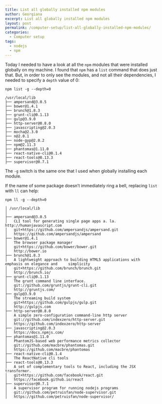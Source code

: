 ```yaml
---
title: List all globally installed npm modules
author: Georgiana
excerpt: List all globally installed npm modules
layout: post
permalink: /computer-setup/list-all-globally-installed-npm-modules/
categories:
  - Computer setup
tags:
  - nodejs
  - npm
---
```

Today I needed to have a look at all the `npm` modules that were installed globally on my machine. I found that `npm` has a `list` command that does just that. But, in order to only see the modules, and not all their dependencies, I needed to specify a `depth` value of 0:

    npm list -g --depth=0
    
    /usr/local/lib
    ├── ampersand@3.0.5
    ├── bower@1.4.1
    ├── brunch@1.8.3
    ├── grunt-cli@0.1.13
    ├── gulp@3.9.0
    ├── http-server@0.8.0
    ├── javascripting@2.0.3
    ├── mocha@2.3.0
    ├── n@2.0.1
    ├── node-gyp@2.0.2
    ├── npm@2.11.3
    ├── phantomas@1.11.0
    ├── react-native-cli@0.1.4
    ├── react-tools@0.13.3
    ├── supervisor@0.7.1
    

The `-g` switch is the same one that I used when globally installing each module.

If the name of some package doesn&#8217;t immediately ring a bell, replacing `list` with `ll` can help:

    npm ll -g --depth=0
    
    │ /usr/local/lib
    │
    ├── ampersand@3.0.5
    │   CLI tool for generating single page apps a. la. http://humanjavascript.com
    │   git+https://github.com/ampersandjs/ampersand.git
    │   https://github.com/ampersandjs/ampersand
    ├── bower@1.4.1
    │   The browser package manager
    │   git+https://github.com/bower/bower.git
    │   http://bower.io
    ├── brunch@1.8.3
    │   A lightweight approach to building HTML5 applications with emphasis on elegance and     simplicity
    │   git+https://github.com/brunch/brunch.git
    │   http://brunch.io/
    ├── grunt-cli@0.1.13
    │   The grunt command line interface.
    │   git://github.com/gruntjs/grunt-cli.git
    │   http://gruntjs.com/
    ├── gulp@3.9.0
    │   The streaming build system
    │   git+https://github.com/gulpjs/gulp.git
    │   http://gulpjs.com
    ├── http-server@0.8.0
    │   A simple zero-configuration command-line http server
    │   git://github.com/indexzero/http-server.git
    │   https://github.com/indexzero/http-server
    ├── javascripting@2.0.3
    │   https://docs.npmjs.com/
    ├── phantomas@1.11.0
    │   PhantomJS-based web performance metrics collector
    │   git://github.com/macbre/phantomas.git
    │   https://github.com/macbre/phantomas
    ├── react-native-cli@0.1.4
    │   The ReactNative cli tools
    ├── react-tools@0.13.3
    │   A set of complementary tools to React, including the JSX transformer.
    │   git+https://github.com/facebook/react.git
    │   https://facebook.github.io/react
    ├── supervisor@0.7.1
    │   A supervisor program for running nodejs programs
    │   git://github.com/petruisfan/node-supervisor.git
    │   https://github.com/petruisfan/node-supervisor/